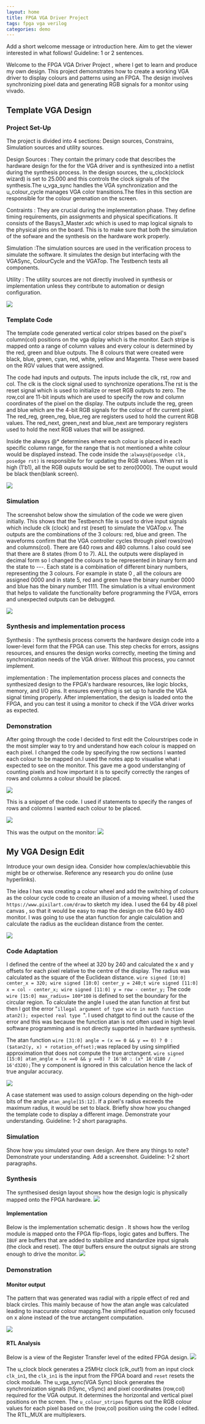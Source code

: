 ```yaml
---
layout: home
title: FPGA VGA Driver Project
tags: fpga vga verilog
categories: demo
---
```


Add a short welcome message or introduction here. Aim to get the viewer interested in what follows! Guideline: 1 or 2 sentences.

Welcome to the FPGA VGA Driver Project , where l get to learn and produce my own design. This project demonstrates how to create a working VGA driver to display colours and patterns using an FPGA. The design involves synchronizing pixel data and generating RGB signals for a monitor using vivado.

## **Template VGA Design**
### **Project Set-Up**
The project is divided into 4 sections: Design sources, Constrains, Simulation sources and utility sources.

Design Sources   : They contain the primary code that describes the hardware design for the for the VGA driver and is synthesized into a netlist during the synthesis process. In the design sources, the u_clock(clock wizard) is set to 25.000 and this controls the clock signals of the synthesis.The u_vga_sync handles the VGA synchronization and the u_colour_cycle manages VGA color transitions.The files in this section are responsible for the colour gerenation on the screen.

                
Contraints    : They are crucial during the implementation phase. They define timing requirements, pin assignments and physical specifications. It consists of the Basys3_Master.xdc which is used to map logical signals to the physical pins on the board. This is to make sure that both the simulation of the sofware and the synthesis on the hardware work properly.


Simulation    :The simulation sources are used in the verification process to simulate the software. It simulates the design but interfacing with the VGASync, ColourCycle and the VGATop. The Testbench tests all components.

Utility  : The utility sources are not directly involved in synthesis or implementation unless they contribute to automation or design configuration.

<img src="https://github.com/Nokuvimba/SoCProject/blob/main/images/Screenshot%202024-11-12%20154634.png?raw=true">

### **Template Code**

The template code generated vertical color stripes based on the pixel's column(col) positions on the vga diplay which is the monitor. Each stripe is mapped onto a range of column values and every colour is determined by the red, green and blue outputs. The 8 colours that were created were black, blue, green, cyan, red, white, yellow and Magenta. These were based on the RGV values that were assigned.

The code had inputs and outputs. The inputs include the clk, rst, row and col. The clk is the clock signal used to synchronize operations.The rst is the reset signal which is used to initialize or reset RGB outputs to zero. The row,col are 11-bit inputs which are used to specify the row and column coordinates of the pixel on the display. The outputs include the reg, green and blue which are the 4-bit RGB signals for the colour of thr current pixel. The red_reg, green_reg, blue_reg are registers used to hold the current RGB values. The red_next, green_next and blue_next are temporary registers used to hold the next RGB values that will be assigned.

Inside the always @* determines where each colour is placed in each specific column range, for the range that is not mentioned a white colour would be displayed instead. The code inside the :`always@(posedge clk, posedge rst)`  is responsible for for updating the RGB values. When rst is high (1'b1), all the RGB ouputs would be set to zero(0000). The ouput would be black then(blank screen).

<img src="https://github.com/Nokuvimba/SoCProject/blob/main/images/Screenshot%202024-11-26%20154637.png?raw=true">

### **Simulation**
The screenshot below show the simulation of the code we were given initially. This shows that the Testbench file is used to drive input signals which include clk (clock) and rst (reset) to simulate the VGATop.v. The outputs are the combinations of the 3 colours: red, blue and green. The waveforms confirm that the VGA controller cycles through pixel rows(row) and columns(col). There are 640 rows and 480 columns. I also could see that there are 8 states (from 0 to 7). ALL the outputs were displayed in decimal form so l changed the colours to be represented in binary form and the state to ---. Each state is a combination of different binary numbers, representing the 3 colours. For example in state 0 , all the colours are assigned 0000 and in state 5, red and green have the binary number 0000 and blue has the binary number 1111.
The simulation is a vitual environment that helps to validate the functionality before programming the FVGA, errors and unexpected outputs can be debugged.

<img src="https://github.com/Nokuvimba/SoCProject/blob/main/images/SIMULATION%20WITH%20STATES.png?raw=true">

### **Synthesis and implementation process**

Synthesis :  The synthesis process converts the hardware design code into a lower-level form that the FPGA can use. This step checks for errors, assigns resources, and ensures the design works correctly, meeting the timing and synchronization needs of the VGA driver. Without this process, you cannot implement.

implementation :  The implementation process places and connects the synthesized design to the FPGA's hardware resources, like logic blocks, memory, and I/O pins. It ensures everything is set up to handle the VGA signal timing properly. After implementation, the design is loaded onto the FPGA, and you can test it using a monitor to check if the VGA driver works as expected.

### **Demonstration**

After going through the code l decided to first edit the Colourstripes code in the most simpler way to try and understand how each colour is mapped on each pixel. I changed the code by specifying the row sections l wanted each colour to be mapped on.I used the notes app to visualise what i expected to see on the monitor. This gave me a good understanging of counting pixels and how important it is to specify correctly the ranges of rows and columns a colour should be placed.

<img src="https://raw.githubusercontent.com/Nokuvimba/SoCProject/refs/heads/main/images/Image.png">

This is a snippet of the code. I used if statements to specify the ranges of rows and colomns l wanted each colour to be placed.

<img src="https://github.com/Nokuvimba/SoCProject/blob/main/images/today2.png?raw=true">

This was the output on the monitor:
<img src="https://github.com/Nokuvimba/SoCProject/blob/main/images/Image%20(2).jpg?raw=true">


## **My VGA Design Edit**
Introduce your own design idea. Consider how complex/achievabble this might be or otherwise. Reference any research you do online (use hyperlinks).

The idea l has was creating a colour wheel and add the switching of colours as the colour cycle code to create an illusion of a moving wheel. I used the `https://www.pixilart.com/draw` to sketch my idea. I used the 64 by 48 pixel canvas , so that it would be easy to map the design on the 640 by 480 monitor. I was going to use the atan function for angle calculation and calculate the radius as the euclidean distance from the center.

<img src="https://github.com/Nokuvimba/SoCProject/blob/main/images/pixel.jpg?raw=true">

### **Code Adaptation**

I defined the centre of the wheel at 320 by 240 and calculated the x and y offsets for each pixel relative to the centre of the display. The radius was calculated as the square of the Euclidean distance.
`wire signed [10:0] center_x = 320;
wire signed [10:0] center_y = 240;t
wire signed [11:0] x = col - center_x;
wire signed [11:0] y = row - center_y;`
The code ` wire [15:0] max_radius= 100*100` is defined to set the boundary for the circular region.
To calculate the angle I used the atan function at first but then l got the error "`illegal argument of type wire in math function  atan2(); expected real type `". I used chatgpt to find out the cause of the error and this was because the function atan is not often used in high level software programming and is not directly supported in hardware synthesis.  

The atan function `wire [31:0] angle = (x == 0 && y == 0) ? 0 : ($atan2(y, x) + rotation_offset);`was replaced by using simplified approximation that does not compute the true arctangent. `wire signed [15:0] atan_angle = (x ==0 && y ==0) ? 16'b0 : (x* 16'd180 / 16'd320);`The y component is ignored  in this calculation hence  the lack of true angular accuracy.

<img src="https://github.com/Nokuvimba/SoCProject/blob/main/images/Screenshot%202024-12-10%20155418.png?raw=true">

A case statement was used to assign colours depending on the high-oder bits of the angle `atan_angle[15:12]`. If a pixel's radius exceeds the maximum radius, it would be set to black. 
Briefly show how you changed the template code to display a different image. Demonstrate your understanding. Guideline: 1-2 short paragraphs.

### **Simulation**
Show how you simulated your own design. Are there any things to note? Demonstrate your understanding. Add a screenshot. Guideline: 1-2 short paragraphs.

### **Synthesis**
The synthesised design layout shows how the design logic is physically mapped onto the FPGA hardware.
<img src="https://github.com/Nokuvimba/SoCProject/blob/main/images/SynthesizedDesign.png?raw=true">

#### **Implementation**
Below is the implementation schematic design . It shows how the verilog module is mapped onto the FPGA flip-flops, logic gates and buffers. The `IBUF` are buffers that are added to stabilize and standardize input signals (the clock and reset). The `OBUF` buffers ensure the output signals are strong enough to drive the monitor.
<img src="https://github.com/Nokuvimba/SoCProject/blob/main/images/ImplementedDesign2.png?raw=true">


### **Demonstration**

#### **Monitor output**
The pattern that was generated was radial with a ripple effect of red and black circles.  This mainly because of how the atan angle was calculated leading to inaccurate colour mapping.The simplified equation only focused on x alone instead of the true arctangent computation.

<img src="https://github.com/Nokuvimba/SoCProject/blob/main/images/finalOutput.jpg?raw=true">

#### **RTL Analysis**
Below is a view of the Register Transfer level of the edited FPGA design.
<img src="https://github.com/Nokuvimba/SoCProject/blob/main/images/RtlAnalysis.png?raw=true">

The u_clock block generates a 25MHz clock (clk_out1) from an input clock `clk_in1`, the `clk_in1` is the input from the FPGA board and `reset` resets the clock module. The u_vga_sync(VGA Sync) block generates the synchronization signals (hSync, vSync) and pixel coordinates (row,col) required for the VGA output. It determines the horizontal and vertical pixel positions on the screen. The `u_colour_stripes` figures out the RGB colour values for each pixel based on the (row,col) position using the code l edited. The RTL_MUX are multiplexers.

